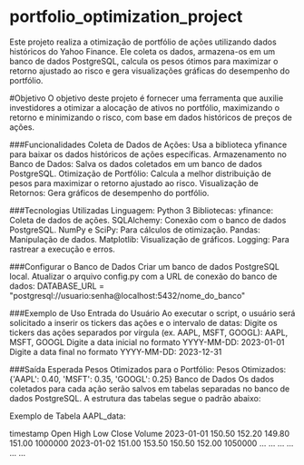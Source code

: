 # portfolio_optimization_project

Este projeto realiza a otimização de portfólio de ações utilizando dados históricos do Yahoo Finance. Ele coleta os dados, armazena-os em um banco de dados PostgreSQL, calcula os pesos ótimos para maximizar o retorno ajustado ao risco e gera visualizações gráficas do desempenho do portfólio.

#Objetivo
O objetivo deste projeto é fornecer uma ferramenta que auxilie investidores a otimizar a alocação de ativos no portfólio, maximizando o retorno e minimizando o risco, com base em dados históricos de preços de ações.

###Funcionalidades
Coleta de Dados de Ações: Usa a biblioteca yfinance para baixar os dados históricos de ações específicas.
Armazenamento no Banco de Dados: Salva os dados coletados em um banco de dados PostgreSQL.
Otimização de Portfólio: Calcula a melhor distribuição de pesos para maximizar o retorno ajustado ao risco.
Visualização de Retornos: Gera gráficos de desempenho do portfólio.

###Tecnologias Utilizadas
Linguagem: Python 3
Bibliotecas:
yfinance: Coleta de dados de ações.
SQLAlchemy: Conexão com o banco de dados PostgreSQL.
NumPy e SciPy: Para cálculos de otimização.
Pandas: Manipulação de dados.
Matplotlib: Visualização de gráficos.
Logging: Para rastrear a execução e erros.

###Configurar o Banco de Dados
Criar um banco de dados PostgreSQL local.
Atualizar o arquivo config.py com a URL de conexão do banco de dados:
DATABASE_URL = "postgresql://usuario:senha@localhost:5432/nome_do_banco"

###Exemplo de Uso
Entrada do Usuário
Ao executar o script, o usuário será solicitado a inserir os tickers das ações e o intervalo de datas:
Digite os tickers das ações separados por vírgula (ex. AAPL, MSFT, GOOGL): AAPL, MSFT, GOOGL
Digite a data inicial no formato YYYY-MM-DD: 2023-01-01
Digite a data final no formato YYYY-MM-DD: 2023-12-31

###Saída Esperada
Pesos Otimizados para o Portfólio:
Pesos Otimizados: {'AAPL': 0.40, 'MSFT': 0.35, 'GOOGL': 0.25}
Banco de Dados
Os dados coletados para cada ação serão salvos em tabelas separadas no banco de dados PostgreSQL. A estrutura das tabelas segue o padrão abaixo:

Exemplo de Tabela AAPL_data:

timestamp	Open	High	Low	Close	Volume
2023-01-01	150.50	152.20	149.80	151.00	1000000
2023-01-02	151.00	153.50	150.50	152.00	1050000
...	...	...	...	...	...
